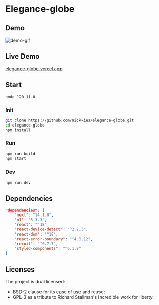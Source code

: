 # Elegance-globe

## Demo

![demo-gif](./elegance-globe.gif)

## Live Demo

[elegance-globe.vercel.app](https://elegance-globe.vercel.app/)

## Start

`node ^20.11.0`

### Init

```bash
git clone https://github.com/nickkies/elegance-globe.git
cd elegance-globe
npm install
```

### Run

```bash
npm run build
npm start
```

### Dev

```bash
npm run dev
```

## Dependencies

```json
"dependencies": {
    "next": "14.1.0",
    "ol": "5.3.3",
    "react": "^18",
    "react-device-detect": "^2.2.3",
    "react-dom": "^18",
    "react-error-boundary": "^4.0.12",
    "recoil": "^0.7.7",
    "styled-components": "^6.1.8"
}
```

## Licenses

The project is dual licensed:

- BSD-2 clause for its ease of use and reuse;
- GPL-3 as a tribute to Richard Stallman's incredible work for liberty.
